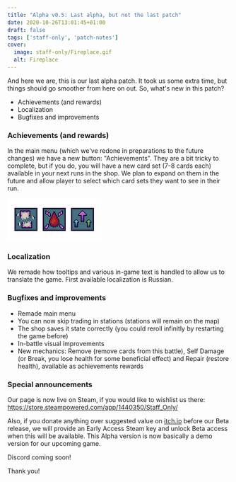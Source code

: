 ```yaml
---
title: "Alpha v0.5: Last alpha, but not the last patch"
date: 2020-10-26T13:01:45+01:00
draft: false
tags: ['staff-only', 'patch-notes']
cover:
  image: staff-only/Fireplace.gif
  alt: Fireplace
---
```


And here we are, this is our last alpha patch. It took us some extra time, but things should go smoother from here on out. So, what's new in this patch?

- Achievements (and rewards)
- Localization
- Bugfixes and improvements

### Achievements (and rewards)

In the main menu (which we've redone in preparations to the future changes) we have a new button: "Achievements". They are a bit tricky to complete, but if you do, you will have a new card set (7-8 cards each) available in your next runs in the shop. We plan to expand on them in the future and allow player to select which card sets they want to see in their run.

![Achievements examples](/staff-only/Achievements.png)

### Localization

We remade how tooltips and various in-game text is handled to allow us to translate the game. First available localization is Russian.

### Bugfixes and improvements

- Remade main menu
- You can now skip trading in stations (stations will remain on the map)
- The shop saves it state correctly (you could reroll infinitly by restarting the game before)
- In-battle visual improvements
- New mechanics: Remove (remove cards from this battle), Self Damage (or Break, you lose health for some beneficial effect) and Repair (restore health), available as achievements rewards

### Special announcements

Our page is now live on Steam, if you would like to wishlist us there: https://store.steampowered.com/app/1440350/Staff_Only/

Also, if you donate anything over suggested value on [itch.io](https://exilland.itch.io/staff-only) before our Beta release, we will provide an Early Access Steam key and unlock Beta access when this will be available. This Alpha version is now basically a demo version for our upcoming game.

Discord coming soon!

Thank you!